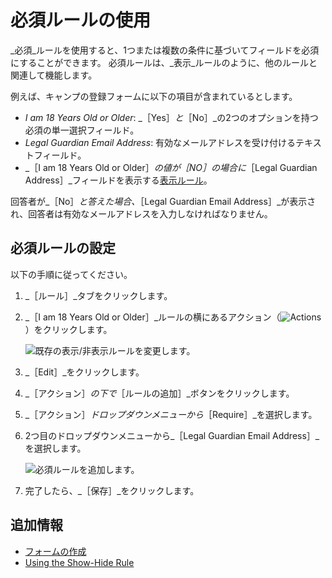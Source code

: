 # 必須ルールの使用

_必須_ルールを使用すると、1つまたは複数の条件に基づいてフィールドを必須にすることができます。 必須ルールは、_表示_ルールのように、他のルールと関連して機能します。

例えば、キャンプの登録フォームに以下の項目が含まれているとします。

* _I am 18 Years Old or Older_: _［Yes］_と_［No］_の2つのオプションを持つ必須の単一選択フィールド。
* _Legal Guardian Email Address_: 有効なメールアドレスを受け付けるテキストフィールド。
* _［I am 18 Years Old or Older］_の値が［NO］の場合に_［Legal Guardian Address］_フィールドを表示する[表示ルール](./using-the-show-hide-rule.md)。

回答者が_［No］_と答えた場合、_［Legal Guardian Email Address］_が表示され、回答者は有効なメールアドレスを入力しなければなりません。

## 必須ルールの設定

以下の手順に従ってください。

1. _［ルール］_タブをクリックします。
1. _［I am 18 Years Old or Older］_ルールの横にあるアクション（![Actions](../../../images/icon-actions.png)）をクリックします。

    ![既存の表示/非表示ルールを変更します。](./using-the-require-rule/images/01.png)

1. _［Edit］_をクリックします。
1. _［アクション］_の下で_［ルールの追加］_ボタンをクリックします。
1. _［アクション］_ドロップダウンメニューから_［Require］_を選択します。
1. 2つ目のドロップダウンメニューから_［Legal Guardian Email Address］_を選択します。

    ![必須ルールを追加します。](./using-the-require-rule/images/02.png)

1. 完了したら、_［保存］_をクリックします。

## 追加情報

* [フォームの作成](../creating-and-managing-forms/creating-forms.md)
* [Using the Show-Hide Rule](./using-the-show-hide-rule.md)
